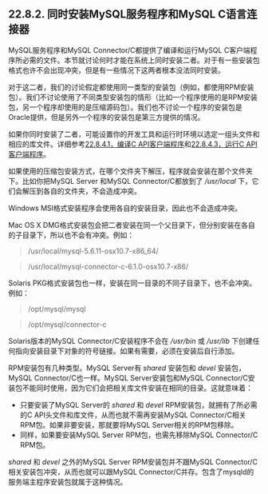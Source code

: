 ## 22.8.2. 同时安装MySQL服务程序和MySQL C语言连接器

MySQL服务程序和MySQL Connector/C都提供了编译和运行MySQL C客户端程序所必需的文件。本节就讨论何时才能在系统上同时安装二者。对于有一些安装包格式也许不会出现冲突，但是有一些情况下这两者根本没法同时安装。

对于这二者，我们的讨论假定都使用同一类型的安装包（例如，都使用RPM安装包）。我们不讨论使用了不同类型安装包的情形（比如一个程序使用的是RPM安装包，另一个程序却使用的是压缩源码包）。我们也不讨论一个程序的安装包是Oracle提供，但是另外一个程序的安装包是第三方提供的情况。

如果你同时安装了二者，可能设置你的开发工具和运行时环境以选定一组头文件和相应的库文件。详细参考[22.8.4.1，编译C API客户端程序]()和[22.8.4.3，运行C API客户端程序]()。

如果使用的压缩包安装方式，在哪个文件夹下解压，程序就会安装在那个文件夹下。比如你把MySQL Server
和MySQL Connector/C都放到了 */usr/local* 下，它们会解压到各自的文件夹，不会造成冲突。

Windows MSI格式安装程序会使用各自的安装目录，因此也不会造成冲突。

Mac OS X DMG格式安装包会把二者安装在同一个父目录下，但分别安装在各自的子目录下，所以也不会有冲突。例如：

> /usr/local/mysql-5.6.11-osx10.7-x86_64/

> /usr/local/mysql-connector-c-6.1.0-osx10.7-x86/

Solaris PKG格式安装包也一样，安装在同一目录的不同子目录下，也不会冲突。例如：
> /opt/mysql/mysql

> /opt/mysql/connector-c

Solaris版本的MySQL Connector/C安装程序不会在 */usr/bin* 或 */usr/lib* 下创建任何指向安装目录下对象的符号链接。如果有需要，必须在安装后自行添加。

RPM安装包有几种类型。MySQL Server有 *shared* 安装包和 *devel* 安装包，MySQL Connector/C也一样。MySQL Server安装包和MySQL Connector/C安装包不能同时使用，因为它们会把相关库文件安装在相同的目录。这就意味着：

* 只要安装了MySQL Server的 *shared* 和 *devel* RPM安装包，就拥有了所必需的C API头文件和库文件，从而也就不需再安装MySQL Connector/C相关RPM包。如果非要安装，那就要将MySQL Server相关的RPM包移除。
* 同样，如果要安装MySQL Server RPM包，也需先移除MySQL Connector/C RPM包。

*shared* 和 *devel* 之外的MySQL Server RPM安装包并不跟MySQL Connector/C相关安装包冲突，从而也就可以跟MySQL Connector/C并存。包含了mysqld的服务端主程序安装包就属于这种情况。